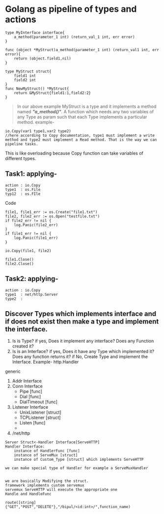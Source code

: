 # Golang as pipeline of types and actions

```
type MyInterface interface{
    a_method(parameter_1 int) (return_val_1 int, err error)
}

func (object *MyStruct)a_method(parameter_1 int) (return_val1 int, err error){
    return (object.field1,nil)
}

type MyStruct struct{
    field1 int
    field2 int
}
func NewMyStruct() *MyStruct{
    return &MyStruct{field1:1,field2:2}
}
```

> In our above example MyStruct is a type and it implements a method named **_"a_method()"_**. A function which needs any two variables of any Type as param such that each Type implements a particular method. example-

```
io.Copy(var1 type1,var2 type2)
//here according to Copy documentation, type1 must implement a write method and type2 must implement a Read method. That is the way we can pipeline tasks.
```

This is like overloading because Copy function can take variables of different types.

## Task1: applying-

```
action : io.Copy
type1  : os.File
typ12  : os.FIle
```

Code

```
file1, file1_err := os.Create("file1.txt")
file2, file2_err := os.Open("testfile.txt")
if file2_err != nil {
    log.Panic(file2_err)
}
if file1_err != nil {
    log.Panic(file1_err)
}

io.Copy(file1, file2)

file1.Close()
file2.Close()
```

## Task2: applying-

```
action : io.Copy
type1  : net/http.Server
type2  :
```

## Discover Types which implements interface and if does not exist then make a type and implement the interface.

1. Is is Type? if yes, Does it implement any interface? Does any Function created it?
2. Is is an Interface? if yes, Does it have any Type which implemented it? Does any function returns it? if No, Create Type and implement the Interface. Example- http.Handler

generic

1. Addr Interface
2. Conn Interface
   - Pipe [func]
   - Dial [func]
   - DialTimeout [func]
3. Listener Interface
   - UnixListener [struct]
   - TCPListener [struct]
   - Listen [func]
   -
4. /net/http

```
Server Struct<-Handler Interface[ServeHTTP]
Handler Interface:
    instance of HandlerFunc [func]
    instance of ServeMux [struct]
    instance of Custom_Type [struct] which implements ServeHTTP

we can make special type of Handler for example a ServeMuxHandler


we are basically Modifying the struct.
framework implements custom servemux
servemux ServeHTTP will execute the appropriate one
Handle and HandleFunc

route([string]{"GET","POST","DELETE"},"/bipul/<id:int>/",function_name)

```
